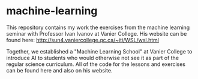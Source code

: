 # machine-learning

This repository contains my work the exercises from the machine learning seminar with Professor Ivan Ivanov at Vanier College. His website can be found here: http://sun4.vaniercollege.qc.ca/~iti/WSL/wsl.html

Together, we established a "Machine Learning School" at Vanier College to introduce AI to students who would otherwise not see it as part of the regular science curriculum. All of the code for the lessons and exercises can be found here and also on his website.

